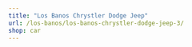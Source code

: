 ```yaml
---
title: "Los Banos Chrystler Dodge Jeep"
url: /los-banos/los-banos-chrystler-dodge-jeep-3/
shop: car
---
```


